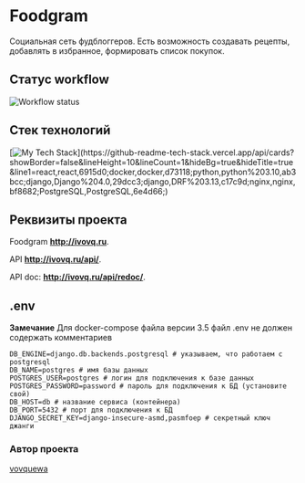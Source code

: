 # Foodgram
Социальная сеть фудблоггеров. Есть возможность создавать рецепты, добавлять в избранное, формировать список покупок.


## Статус workflow
![Workflow status](https://github.com/vovquewa/foodgram-project-react/actions/workflows/main.yml/badge.svg)


## Стек технологий
[![My Tech Stack](https://github-readme-tech-stack.vercel.app/api/cards?showBorder=false&lineHeight=10&lineCount=1&hideBg=true&hideTitle=true&line1=react,react,6915d0;docker,docker,d73118;python,python%203.10,ab3bcc;django,Django%204.0,29dcc3;django,DRF%203.13,c17c9d;nginx,nginx,bf8682;PostgreSQL,PostgreSQL,6e4d66;)](https://github-readme-tech-stack.vercel.app/api/cards?showBorder=false&lineHeight=10&lineCount=1&hideBg=true&hideTitle=true&line1=react,react,6915d0;docker,docker,d73118;python,python%203.10,ab3bcc;django,Django%204.0,29dcc3;django,DRF%203.13,c17c9d;nginx,nginx,bf8682;PostgreSQL,PostgreSQL,6e4d66;)

## Реквизиты проекта

Foodgram **http://ivovq.ru**.

API **http://ivovq.ru/api/**.

API doc: **http://ivovq.ru/api/redoc/**.


## .env

**Замечание**
Для docker-compose файла версии 3.5 файл .env не должен содержать комментариев

```.env
DB_ENGINE=django.db.backends.postgresql # указываем, что работаем с postgresql
DB_NAME=postgres # имя базы данных
POSTGRES_USER=postgres # логин для подключения к базе данных
POSTGRES_PASSWORD=password # пароль для подключения к БД (установите свой)
DB_HOST=db # название сервиса (контейнера)
DB_PORT=5432 # порт для подключения к БД
DJANGO_SECRET_KEY=django-insecure-asmd,pasmfoep # секретный ключ джанги
```

### Автор проекта
[vovquewa](https://github.com/vovquewa)
